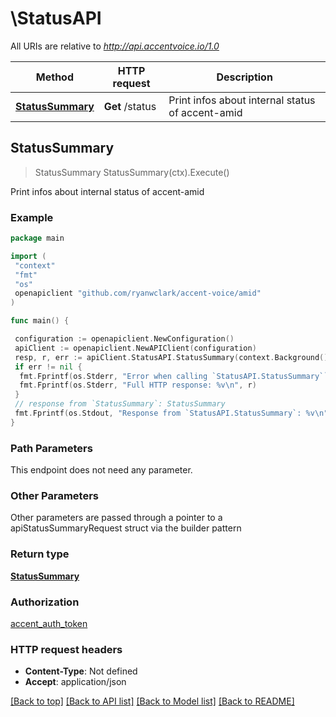 # \StatusAPI

All URIs are relative to *<http://api.accentvoice.io/1.0>*

Method | HTTP request | Description
------------- | ------------- | -------------
[**StatusSummary**](StatusAPI.md#StatusSummary) | **Get** /status | Print infos about internal status of accent-amid

## StatusSummary

> StatusSummary StatusSummary(ctx).Execute()

Print infos about internal status of accent-amid

### Example

```go
package main

import (
 "context"
 "fmt"
 "os"
 openapiclient "github.com/ryanwclark/accent-voice/amid"
)

func main() {

 configuration := openapiclient.NewConfiguration()
 apiClient := openapiclient.NewAPIClient(configuration)
 resp, r, err := apiClient.StatusAPI.StatusSummary(context.Background()).Execute()
 if err != nil {
  fmt.Fprintf(os.Stderr, "Error when calling `StatusAPI.StatusSummary``: %v\n", err)
  fmt.Fprintf(os.Stderr, "Full HTTP response: %v\n", r)
 }
 // response from `StatusSummary`: StatusSummary
 fmt.Fprintf(os.Stdout, "Response from `StatusAPI.StatusSummary`: %v\n", resp)
}
```

### Path Parameters

This endpoint does not need any parameter.

### Other Parameters

Other parameters are passed through a pointer to a apiStatusSummaryRequest struct via the builder pattern

### Return type

[**StatusSummary**](StatusSummary.md)

### Authorization

[accent_auth_token](../README.md#accent_auth_token)

### HTTP request headers

- **Content-Type**: Not defined
- **Accept**: application/json

[[Back to top]](#) [[Back to API list]](../README.md#documentation-for-api-endpoints)
[[Back to Model list]](../README.md#documentation-for-models)
[[Back to README]](../README.md)
